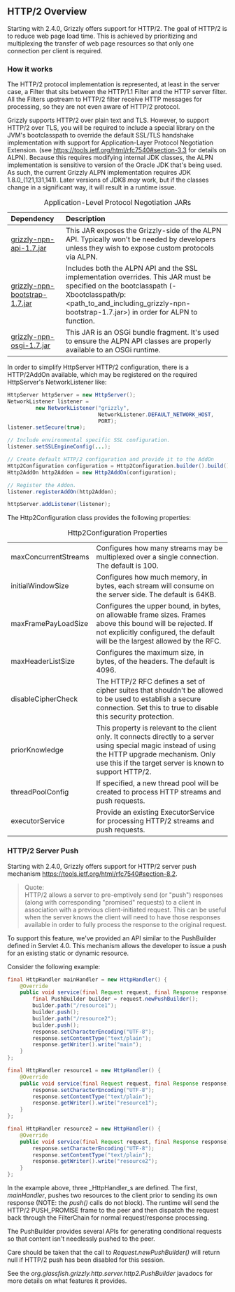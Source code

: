[//]: # " "
[//]: # " Copyright (c) 2013, 2021 Oracle and/or its affiliates. All rights reserved. "
[//]: # " "
[//]: # " This program and the accompanying materials are made available under the "
[//]: # " terms of the Eclipse Public License v. 2.0, which is available at "
[//]: # " http://www.eclipse.org/legal/epl-2.0. "
[//]: # " "
[//]: # " This Source Code may also be made available under the following Secondary "
[//]: # " Licenses when the conditions for such availability set forth in the "
[//]: # " Eclipse Public License v. 2.0 are satisfied: GNU General Public License, "
[//]: # " version 2 with the GNU Classpath Exception, which is available at "
[//]: # " https://www.gnu.org/software/classpath/license.html. "
[//]: # " "
[//]: # " SPDX-License-Identifier: EPL-2.0 OR GPL-2.0 WITH Classpath-exception-2.0 "
[//]: # " "
## HTTP/2 Overview

Starting with 2.4.0, Grizzly offers support for HTTP/2. The goal of HTTP/2
is to reduce web page load time. This is achieved by prioritizing and
multiplexing the transfer of web page resources so that only one
connection per client is required.

### How it works

The HTTP/2 protocol implementation is represented, at least in the server
case, a Filter that sits between the HTTP/1.1 Filter and the HTTP server
filter.  All the Filters upstream to HTTP/2 filter receive HTTP messages
for processing, so they are not even aware of HTTP/2 protocol.

Grizzly supports HTTP/2 over plain text and TLS.  However, to support
HTTP/2 over TLS, you will be required to include a special library on
the JVM's bootclasspath to override the default SSL/TLS handshake
implementation with support for Application-Layer Protocol Negotiation
 Extension. (see <https://tools.ietf.org/html/rfc7540#section-3.3>
for details on ALPN).  Because this requires modifying internal JDK
classes, the ALPN implementation is sensitive to version of the Oracle
JDK that's being used.  As such, the current Grizzly ALPN implementation
requires JDK 1.8.0_(121,131,141).  Later versions of JDK8 *may* work, but if the
classes change in a significant way, it will result in a runtime issue.

<table>
<caption>Application-Level Protocol Negotiation JARs</caption>
<thead>
<tr class="header">
<th align="left">Dependency</th>
<th align="left">Description</th>
</tr>
</thead>
<tbody>
<tr class="odd">
<td align="left"><a href="http://search.maven.org/remotecontent?filepath=org/glassfish/grizzly/grizzly-npn-api/1.7/grizzly-npn-api-1.7.jar">grizzly-npn-api-1.7.jar</a></td>
<td align="left">This JAR exposes the Grizzly-side of the ALPN API. Typically won't be needed by developers unless they wish to expose custom protocols via ALPN.</td>
</tr>
<tr class="even">
<td align="left"><a href="http://search.maven.org/remotecontent?filepath=org/glassfish/grizzly/grizzly-npn-bootstrap/1.7/grizzly-npn-bootstrap-1.7.jar">grizzly-npn-bootstrap-1.7.jar</a></td>
<td align="left">Includes both the ALPN API and the SSL implementation overrides. This JAR must be specified on the bootclasspath (-Xbootclasspath/p:&lt;path_to_and_including_grizzly-npn-bootstrap-1.7.jar&gt;) in order for ALPN to function.</td>
</tr>
<tr class="odd">
<td align="left"><a href="http://search.maven.org/remotecontent?filepath=org/glassfish/grizzly/grizzly-npn-osgi/1.7/grizzly-npn-osgi-1.7.jar">grizzly-npn-osgi-1.7.jar</a></td>
<td align="left">This JAR is an OSGi bundle fragment. It's used to ensure the ALPN API classes are properly available to an OSGi runtime.</td>
</tr>
</tbody>
</table>


In order to simplify HttpServer HTTP/2 configuration, there is a HTTP/2AddOn
available, which may be registered on the required HttpServer's
NetworkListener like:

```java
HttpServer httpServer = new HttpServer();
NetworkListener listener =
         new NetworkListener("grizzly",
                             NetworkListener.DEFAULT_NETWORK_HOST,
                             PORT);
listener.setSecure(true);

// Include environmental specific SSL configuration.
listener.setSSLEngineConfig(...);

// Create default HTTP/2 configuration and provide it to the AddOn
Http2Configuration configuration = Http2Configuration.builder().build();
Http2AddOn http2Addon = new Http2AddOn(configuration); 

// Register the Addon.
listener.registerAddOn(http2Addon);

httpServer.addListener(listener);
```

The Http2Configuration class provides the following properties:

<table>
<caption>Http2Configuration Properties</caption>
<tbody>
<tr class="odd">
<td align="left">maxConcurrentStreams</td>
<td align="left">Configures how many streams may be multiplexed over a single connection. The default is 100.</td>
</tr>
<tr class="even">
<td align="left">initialWindowSize</td>
<td align="left">Configures how much memory, in bytes,  each stream will consume on the server side. The default is 64KB.</td>
</tr>
<tr class="odd">
<td align="left">maxFramePayLoadSize</td>
<td align="left">Configures the upper bound, in bytes, on allowable frame sizes. Frames above this bound will be rejected.
If not explicitly configured, the default will be the largest allowed by the RFC.</td>
</tr>
<tr class="even">
<td align="left">maxHeaderListSize</td>
<td align="left">Configures the maximum size, in bytes, of the headers.  The default is 4096.</td>
</tr>
<tr class="odd">
<td align="left">disableCipherCheck</td>
<td align="left">The HTTP/2 RFC defines a set of cipher suites that shouldn't be allowed to
be used to establish a secure connection.  Set this to true to disable this security protection.</td>
</tr>
<tr class="even">
<td align="left">priorKnowledge</td>
<td align="left">This property is relevant to the client only.  It connects directly to a
server using special magic instead of using the HTTP upgrade mechanism.  Only use this
if the target server is known to support HTTP/2.</td>
</tr>
<tr class="odd">
<td align="left">threadPoolConfig</td>
<td align="left">If specified, a new thread pool will be created to process
HTTP streams and push requests.</td>
</tr>
<tr class="even">
<td align="left">executorService</td>
<td align="left">Provide an existing ExecutorService for processing HTTP/2 streams
and push requests.</td>
</tr>
</tbody>
</table>


### HTTP/2 Server Push

Starting with 2.4.0, Grizzly offers support for HTTP/2 server push mechanism
<https://tools.ietf.org/html/rfc7540#section-8.2>.

> Quote:  
HTTP/2 allows a server to pre-emptively send (or "push") responses
(along with corresponding "promised" requests) to a client in
association with a previous client-initiated request.  This can be
useful when the server knows the client will need to have those
responses available in order to fully process the response to the
original request.

To support this feature, we've provided an API similar to the PushBuilder
defined in Servlet 4.0.  This mechanism allows the developer to issue
a push for an existing static or dynamic resource.

Consider the following example:

```java
final HttpHandler mainHandler = new HttpHandler() {
    @Override
    public void service(final Request request, final Response response) throws Exception {
        final PushBuilder builder = request.newPushBuilder();
        builder.path("/resource1");
        builder.push();
        builder.path("/resource2");
        builder.push();
        response.setCharacterEncoding("UTF-8");
        response.setContentType("text/plain");
        response.getWriter().write("main");
    }
};

final HttpHandler resource1 = new HttpHandler() {
    @Override
    public void service(final Request request, final Response response) throws Exception {
        response.setCharacterEncoding("UTF-8");
        response.setContentType("text/plain");
        response.getWriter().write("resource1");
    }
};

final HttpHandler resource2 = new HttpHandler() {
    @Override
    public void service(final Request request, final Response response) throws Exception {
        response.setCharacterEncoding("UTF-8");
        response.setContentType("text/plain");
        response.getWriter().write("resource2");
    }
};
```

In the example above, three _HttpHandler_s are defined.  The first, _mainHandler_,
pushes two resources to the client prior to sending its own response (NOTE: the _push()_
calls do not block).  The runtime will send the HTTP/2 PUSH_PROMISE frame to the peer
and then dispatch the request back through the FilterChain for normal request/response
processing.

The PushBuilder provides several APIs for generating conditional requests so that
content isn't needlessly pushed to the peer.

Care should be taken that the call to _Request.newPushBuilder()_ will return null
if HTTP/2 push has been disabled for this session.

See the _org.glassfish.grizzly.http.server.http2.PushBuilder_ javadocs for more details
on what features it provides.
